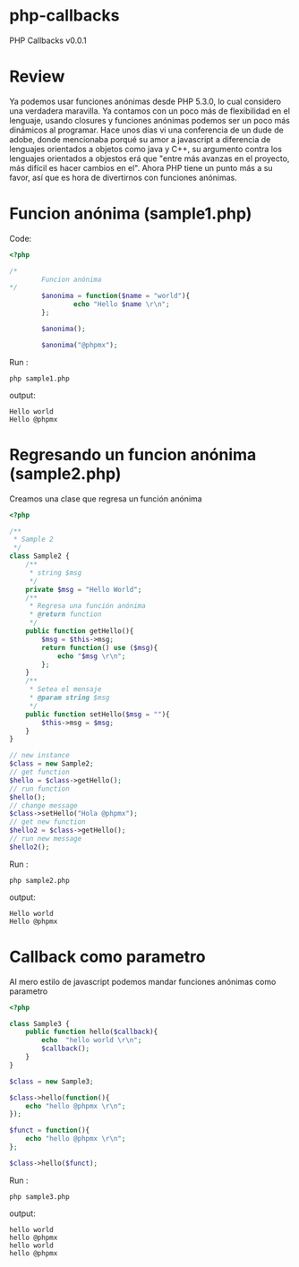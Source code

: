 php-callbacks
=============

PHP Callbacks v0.0.1


Review
======

Ya podemos usar funciones anónimas desde PHP 5.3.0, lo cual considero una verdadera maravilla. Ya contamos con un poco más de flexibilidad en el lenguaje, usando closures y funciones anónimas podemos ser un poco más dinámicos al programar. Hace unos días vi una conferencia de un dude de adobe, donde mencionaba porqué su amor a javascript a diferencia de lenguajes orientados a objetos como java y C++, su argumento contra los lenguajes orientados a objestos erá que "entre más avanzas en el proyecto, más difícil es hacer cambios en el". Ahora PHP tiene un punto más a su favor, así que es hora de divertirnos con funciones anónimas.

Funcion anónima (sample1.php)
=============================

Code: 


```php
<?php

/*
        Funcion anónima 
*/
        $anonima = function($name = "world"){
                echo "Hello $name \r\n";
        };

        $anonima();

        $anonima("@phpmx");
```

Run :


```
php sample1.php
```

output:

```
Hello world
Hello @phpmx
```

Regresando un funcion anónima (sample2.php)
===========================================

Creamos una clase que regresa un función anónima

```php
<?php

/**
 * Sample 2
 */
class Sample2 {
	/**
	 * string $msg
	 */
	private $msg = "Hello World";
	/**
	 * Regresa una función anónima
	 * @return function
	 */
	public function getHello(){
		$msg = $this->msg;
		return function() use ($msg){
			echo "$msg \r\n";
		};
	}
	/**
	 * Setea el mensaje
	 * @param string $msg
	 */
	public function setHello($msg = ""){
		$this->msg = $msg;
	}
}

// new instance
$class = new Sample2;
// get function
$hello = $class->getHello();
// run function
$hello();
// change message
$class->setHello("Hola @phpmx");
// get new function
$hello2 = $class->getHello();
// run new message
$hello2();
```

Run :


```
php sample2.php
```

output:

```
Hello world
Hello @phpmx
```

Callback como parametro
=======================

Al mero estilo de javascript podemos mandar funciones anónimas como parametro

```php
<?php

class Sample3 {
	public function hello($callback){
		echo  "hello world \r\n";
		$callback();
	}
}

$class = new Sample3;

$class->hello(function(){
	echo "hello @phpmx \r\n";
});

$funct = function(){
	echo "hello @phpmx \r\n";
};

$class->hello($funct);
```

Run :


```
php sample3.php
```

output:

```
hello world 
hello @phpmx 
hello world 
hello @phpmx
```